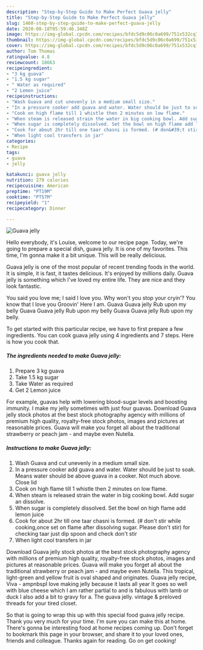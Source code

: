 ```yaml
---
description: "Step-by-Step Guide to Make Perfect Guava jelly"
title: "Step-by-Step Guide to Make Perfect Guava jelly"
slug: 1460-step-by-step-guide-to-make-perfect-guava-jelly
date: 2020-08-18T05:59:46.348Z
image: https://img-global.cpcdn.com/recipes/bfdc5d9c06c0a699/751x532cq70/guava-jelly-recipe-main-photo.jpg
thumbnail: https://img-global.cpcdn.com/recipes/bfdc5d9c06c0a699/751x532cq70/guava-jelly-recipe-main-photo.jpg
cover: https://img-global.cpcdn.com/recipes/bfdc5d9c06c0a699/751x532cq70/guava-jelly-recipe-main-photo.jpg
author: Tom Thomas
ratingvalue: 4.8
reviewcount: 18663
recipeingredient:
- "3 kg guava"
- "1.5 kg sugar"
- " Water as required"
- "2 Lemon juice"
recipeinstructions:
- "Wash Guava and cut unevenly in a medium small size."
- "In a pressure cooker add guava and water. Water should be just to soak. Means water should be above guava in a cooker. Not much above. Close lid"
- "Cook on high flame till 1 whistle then 2 minutes on low flame."
- "When steam is released strain the water in big cooking bowl. Add sugar an dissolve."
- "When sugar is completely dissolved. Set the bowl on high flame add lemon juice"
- "Cook for about 2hr till one taar chasni is formed. (# don&#39;t stir while cooking,once set on flame after dissolving sugar. Please don&#39;t stir) for checking taar just dip spoon and check don&#39;t stir"
- "When light cool transfers in jar"
categories:
- Recipe
tags:
- guava
- jelly

katakunci: guava jelly 
nutrition: 279 calories
recipecuisine: American
preptime: "PT19M"
cooktime: "PT57M"
recipeyield: "1"
recipecategory: Dinner

---
```



![Guava jelly](https://img-global.cpcdn.com/recipes/bfdc5d9c06c0a699/751x532cq70/guava-jelly-recipe-main-photo.jpg)

Hello everybody, it's Louise, welcome to our recipe page. Today, we're going to prepare a special dish, guava jelly. It is one of my favorites. This time, I'm gonna make it a bit unique. This will be really delicious.

Guava jelly is one of the most popular of recent trending foods in the world. It is simple, it is fast, it tastes delicious. It's enjoyed by millions daily. Guava jelly is something which I've loved my entire life. They are nice and they look fantastic.

You said you love me; I said I love you. Why won&#39;t you stop your cryin&#39;? You know that I love you Groovin&#39; Here I am. Guava Guava jelly Rub upon my belly Guava Guava jelly Rub upon my belly Guava Guava jelly Rub upon my belly.


To get started with this particular recipe, we have to first prepare a few ingredients. You can cook guava jelly using 4 ingredients and 7 steps. Here is how you cook that.

<!--inarticleads1-->

##### The ingredients needed to make Guava jelly:

1. Prepare 3 kg guava
1. Take 1.5 kg sugar
1. Take  Water as required
1. Get 2 Lemon juice


For example, guavas help with lowering blood-sugar levels and boosting immunity. I make my jelly sometimes with just four guavas. Download Guava jelly stock photos at the best stock photography agency with millions of premium high quality, royalty-free stock photos, images and pictures at reasonable prices. Guava will make you forget all about the traditional strawberry or peach jam - and maybe even Nutella. 

<!--inarticleads2-->

##### Instructions to make Guava jelly:

1. Wash Guava and cut unevenly in a medium small size.
1. In a pressure cooker add guava and water. Water should be just to soak. Means water should be above guava in a cooker. Not much above. Close lid
1. Cook on high flame till 1 whistle then 2 minutes on low flame.
1. When steam is released strain the water in big cooking bowl. Add sugar an dissolve.
1. When sugar is completely dissolved. Set the bowl on high flame add lemon juice
1. Cook for about 2hr till one taar chasni is formed. (# don&#39;t stir while cooking,once set on flame after dissolving sugar. Please don&#39;t stir) for checking taar just dip spoon and check don&#39;t stir
1. When light cool transfers in jar


Download Guava jelly stock photos at the best stock photography agency with millions of premium high quality, royalty-free stock photos, images and pictures at reasonable prices. Guava will make you forget all about the traditional strawberry or peach jam - and maybe even Nutella. This tropical, light-green and yellow fruit is oval shaped and originates. Guava jelly recipe, Viva - ampnbspI love making jelly because it lasts all year It goes so well with blue cheese which I am rather partial to and is fabulous with lamb or duck I also add a bit to gravy for a. The guava jelly. vintage &amp; preloved threads for your tired closet. 

So that is going to wrap this up with this special food guava jelly recipe. Thank you very much for your time. I'm sure you can make this at home. There's gonna be interesting food at home recipes coming up. Don't forget to bookmark this page in your browser, and share it to your loved ones, friends and colleague. Thanks again for reading. Go on get cooking!
